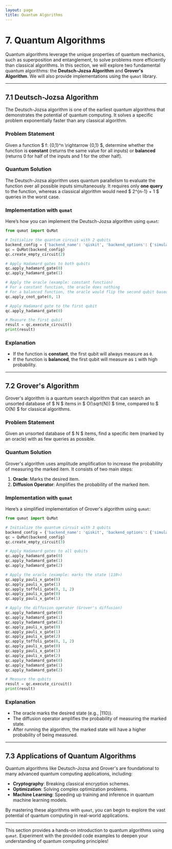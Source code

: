 ```yaml
---
layout: page
title: Quantum Algorithms
---
```


# 7. Quantum Algorithms

Quantum algorithms leverage the unique properties of quantum mechanics, such as superposition and entanglement, to solve problems more efficiently than classical algorithms. In this section, we will explore two fundamental quantum algorithms: the **Deutsch-Jozsa Algorithm** and **Grover's Algorithm**. We will also provide implementations using the `qumat` library.

---

## 7.1 Deutsch-Jozsa Algorithm

The Deutsch-Jozsa algorithm is one of the earliest quantum algorithms that
demonstrates the potential of quantum computing. It solves a specific problem
exponentially faster than any classical algorithm.

### Problem Statement
Given a function $ f: \{0,1\}^n \rightarrow \{0,1\} $, determine whether the
function is **constant** (returns the same value for all inputs) or **balanced**
(returns 0 for half of the inputs and 1 for the other half).

### Quantum Solution
The Deutsch-Jozsa algorithm uses quantum parallelism to evaluate the function
over all possible inputs simultaneously. It requires only **one query** to the
function, whereas a classical algorithm would need $ 2^{n-1} + 1 $ queries in
the worst case.

### Implementation with `qumat`
Here’s how you can implement the Deutsch-Jozsa algorithm using `qumat`:

```python
from qumat import QuMat

# Initialize the quantum circuit with 2 qubits
backend_config = {'backend_name': 'qiskit', 'backend_options': {'simulator_type': 'qasm_simulator', 'shots': 1000}}
qc = QuMat(backend_config)
qc.create_empty_circuit(2)

# Apply Hadamard gates to both qubits
qc.apply_hadamard_gate(0)
qc.apply_hadamard_gate(1)

# Apply the oracle (example: constant function)
# For a constant function, the oracle does nothing
# For a balanced function, the oracle would flip the second qubit based on the first qubit
qc.apply_cnot_gate(0, 1)

# Apply Hadamard gate to the first qubit
qc.apply_hadamard_gate(0)

# Measure the first qubit
result = qc.execute_circuit()
print(result)
```

### Explanation
- If the function is **constant**, the first qubit will always measure as `0`.
- If the function is **balanced**, the first qubit will measure as `1` with high probability.

---

## 7.2 Grover's Algorithm

Grover's algorithm is a quantum search algorithm that can search an unsorted
database of $ N $ items in $ O(\sqrt{N}) $ time, compared to $ O(N) $ for
classical algorithms.

### Problem Statement
Given an unsorted database of $ N $ items, find a specific item (marked by an oracle) with as few queries as possible.

### Quantum Solution
Grover's algorithm uses amplitude amplification to increase the probability of measuring the marked item. It consists of two main steps:
1. **Oracle**: Marks the desired item.
2. **Diffusion Operator**: Amplifies the probability of the marked item.

### Implementation with `qumat`
Here’s a simplified implementation of Grover's algorithm using `qumat`:

```python
from qumat import QuMat

# Initialize the quantum circuit with 3 qubits
backend_config = {'backend_name': 'qiskit', 'backend_options': {'simulator_type': 'qasm_simulator', 'shots': 1000}}
qc = QuMat(backend_config)
qc.create_empty_circuit(3)

# Apply Hadamard gates to all qubits
qc.apply_hadamard_gate(0)
qc.apply_hadamard_gate(1)
qc.apply_hadamard_gate(2)

# Apply the oracle (example: marks the state |110>)
qc.apply_pauli_x_gate(0)
qc.apply_pauli_x_gate(1)
qc.apply_toffoli_gate(0, 1, 2)
qc.apply_pauli_x_gate(0)
qc.apply_pauli_x_gate(1)

# Apply the diffusion operator (Grover's diffusion)
qc.apply_hadamard_gate(0)
qc.apply_hadamard_gate(1)
qc.apply_hadamard_gate(2)
qc.apply_pauli_x_gate(0)
qc.apply_pauli_x_gate(1)
qc.apply_pauli_x_gate(2)
qc.apply_toffoli_gate(0, 1, 2)
qc.apply_pauli_x_gate(0)
qc.apply_pauli_x_gate(1)
qc.apply_pauli_x_gate(2)
qc.apply_hadamard_gate(0)
qc.apply_hadamard_gate(1)
qc.apply_hadamard_gate(2)

# Measure the qubits
result = qc.execute_circuit()
print(result)
```

### Explanation
- The oracle marks the desired state (e.g., $|110\rangle$).
- The diffusion operator amplifies the probability of measuring the marked state.
- After running the algorithm, the marked state will have a higher probability of being measured.

---

## 7.3 Applications of Quantum Algorithms

Quantum algorithms like Deutsch-Jozsa and Grover's are foundational to many advanced quantum computing applications, including:
- **Cryptography**: Breaking classical encryption schemes.
- **Optimization**: Solving complex optimization problems.
- **Machine Learning**: Speeding up training and inference in quantum machine learning models.

By mastering these algorithms with `qumat`, you can begin to explore the vast potential of quantum computing in real-world applications.

---

This section provides a hands-on introduction to quantum algorithms using `qumat`. Experiment with the provided code examples to deepen your understanding of quantum computing principles!
